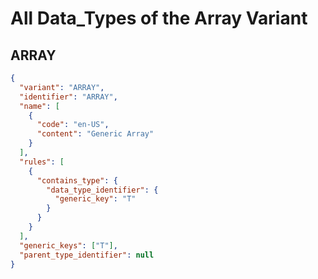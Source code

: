 # All Data_Types of the Array Variant

## ARRAY
```json
{
  "variant": "ARRAY",
  "identifier": "ARRAY",
  "name": [
    {
      "code": "en-US",
      "content": "Generic Array"
    }
  ],
  "rules": [
    {
      "contains_type": {
        "data_type_identifier": {
          "generic_key": "T"
        }
      }
    }
  ],
  "generic_keys": ["T"],
  "parent_type_identifier": null
}
```
